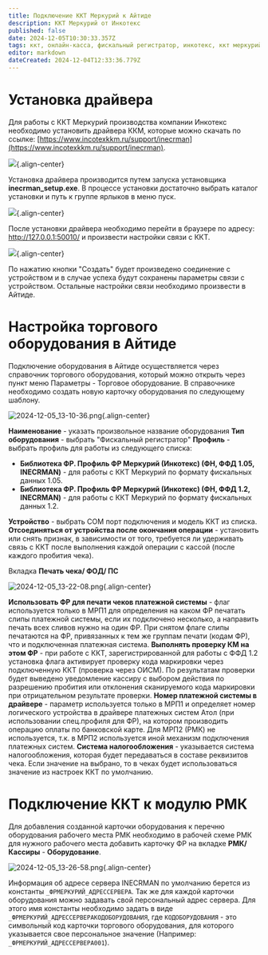 ```yaml
---
title: Подключение ККТ Меркурий к Айтиде
description: ККТ Меркурий от Инкотекс
published: false
date: 2024-12-05T10:30:33.357Z
tags: ккт, онлайн-касса, фискальный регистратор, инкотекс, ккт меркурий
editor: markdown
dateCreated: 2024-12-04T12:33:36.779Z
---
```


# Установка драйвера

Для работы с ККТ Меркурий производства компании Инкотекс необходимо установить драйвера ККМ, которые можно скачать по ссылке: [https://www.incotexkkm.ru/support/inecrman](https://www.incotexkkm.ru/support/inecrman).

![](/images/integrations/kktmercury/2024-11-10_22-52-25.png){.align-center}

Установка драйвера производится путем запуска установщика **inecrman_setup.exe**. В процессе установки достаточно выбрать каталог установки и путь к группе ярлыков в меню пуск.

![](/images/integrations/kktmercury/2024-11-10_22-53-12.png){.align-center}

После установки драйвера необходимо перейти в браузере по адресу: http://127.0.0.1:50010/ и произвести настройки связи с ККТ.

![](/images/integrations/kktmercury/2024-11-10_23-00-40.png){.align-center}

По нажатию кнопки "Создать" будет произведено соединение с устройством и в случае успеха будут сохранены параметры связи с устройством.
Остальные настройки связи необходимо произвести в Айтиде.

# Настройка торгового оборудования в Айтиде
Подключение оборудования в Айтиде осуществляется через справочник торгового оборудования, который можно открыть через пункт меню Параметры - Торговое оборудование. В справочнике необходимо создать новую карточку оборудования по следующему шаблону.

![2024-12-05_13-10-36.png](/images/integrations/kktmercury/2024-12-05_13-10-36.png){.align-center}

**Наименование** - указать произвольное название оборудования
**Тип оборудования** - выбрать "Фискальный регистратор"
**Профиль** - выбрать профиль для работы из следующего списка:
 - **Библиотека ФР. Профиль ФР Меркурий (Инкотекс) (ФН, ФФД 1.05, INECRMAN)** - для работы с ККТ Меркурий по формату фискальных данных 1.05.
 - **Библиотека ФР. Профиль ФР Меркурий (Инкотекс) (ФН, ФФД 1.2, INECRMAN)** - для работы с ККТ Меркурий по формату фискальных данных 1.2.
 
**Устройство** - выбрать COM порт подключения и модель ККТ из списка. 
**Отсоединяться от устройства после окончания операции** - установить или снять признак, в зависимости от того, требуется ли удерживать связь с ККТ после выполнения каждой операции с кассой (после каждого пробития чека).

Вкладка **Печать чека/ ФОД/ ПС** 

![2024-12-05_13-22-08.png](/images/integrations/kktmercury/2024-12-05_13-22-08.png){.align-center}

**Использовать ФР для печати чеков платежной системы** - флаг используется только в МРП1 для определения на каком ФР печатать слипы платежной системы, если их подключено несколько, а направить печать всех сливов нужно на один ФР. При снятом флаге слипы печатаются на ФР, привязанных к тем же группам печати (кодам ФР), что и подключенная платежная система.
**Выполнять проверку КМ на этом ФР** - при работе с ККТ, зарегистрированной для работы с ФФД 1.2 установка флага активирует проверку кода маркировки через подключенную ККТ (проверка через ОИСМ). По результатам проверки будет выведено уведомление кассиру с выбором действия по разрешению пробития или отклонения сканируемого кода маркировки при отрицательном результате проверки.
**Номер платежной системы в драйвере** - параметр используется только в МРП1 и определяет номер логического устройства в драйвере платежных систем Атол (при использовании спец.профиля для ФР), на котором производить операцию оплаты по банковской карте. Для МРП2 (РМК) не используется, т.к. в МРП2 используется иной механизм подключения платежных систем.
**Система налогообложения** - указывается система налогообложения, которая будет передаваться в составе реквизитов чека. Если значение на выбрано, то в чеках будет использоваться значение из настроек ККТ по умолчанию.

# Подключение ККТ к модулю РМК

Для добавления созданной карточки оборудования к перечню оборудования рабочего места РМК необходимо в рабочей схеме РМК для нужного рабочего места добавить карточку ФР на вкладке **РМК/Кассиры** - **Оборудование**.

![2024-12-05_13-26-58.png](/images/integrations/kktmercury/2024-12-05_13-26-58.png){.align-center}

Информация об адресе сервера INECRMAN по умолчанию берется из константы `_ФРМЕРКУРИЙ_АДРЕССЕРВЕРА`.
Так же для каждой карточки оборудования можно задавать свой персональный адрес сервера.
Для этого имя константы необходимо задать в виде `_ФРМЕРКУРИЙ_АДРЕССЕРВЕРАКОДОБОРУДОВАНИЯ`, 
где `КОДОБОРУДОВАНИЯ` - это символьный код карточки торгового оборудования, для которого указывается свое персональное значение (Например: `_ФРМЕРКУРИЙ_АДРЕССЕРВЕРА001`).